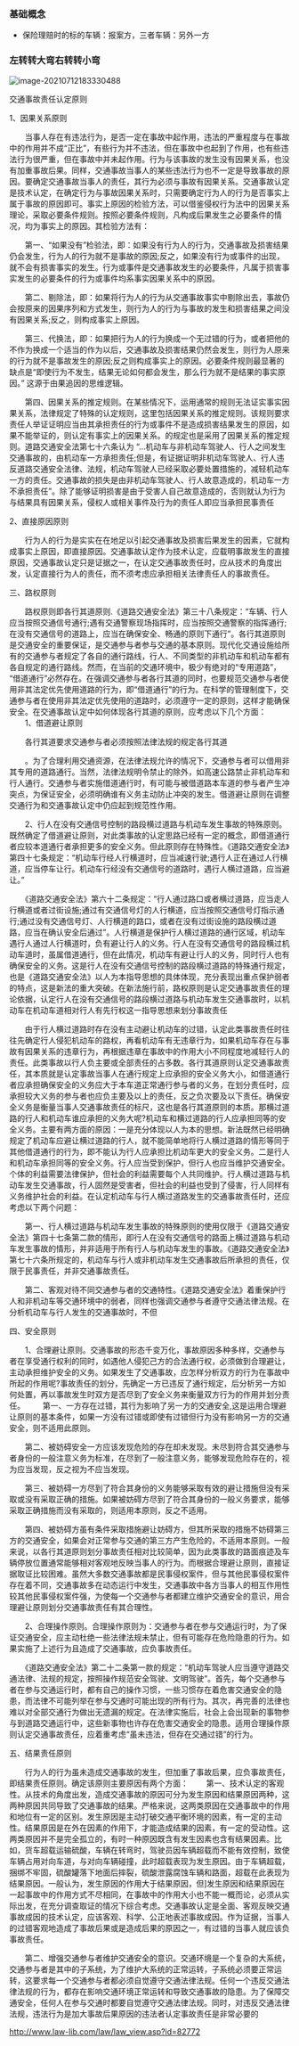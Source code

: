 ### 基础概念

- 保险理赔时的标的车辆：报案方，三者车辆：另外一方

### 左转转大弯右转转小弯

![image-20210712183330488](D:\Dev\SrcCode\spring-boot-climbing\data-climbing-manuscripts\src\main\basic\traffic\traffice_law.assets\image-20210712183330488.png)





交通事故责任认定原则

1、因果关系原则

　　当事人存在有违法行为，是否一定在事故中起作用，违法的严重程度与在事故中的作用并不成“正比”，有些行为并不违法，但在事故中也起到了作用，也有些违法行为很严重，但在事故中并未起作用。行为与该事故的发生没有因果关系，也没有加重事故后果。同样，交通事故当事人的某些违法行为也不一定是导致事故的原因。要确定交通事故当事人的责任，其行为必须与事故有因果关系。交通事故认定是技术认定，在确定行为与事故因果关系时，只需要确定行为人的行为是否事实上属于事故的原因即可。事实上原因的检验方法，可以借鉴侵权行为法中的因果关系理论，采取必要条件规则。按照必要条件规则，凡构成后果发生之必要条件的情况，均为事实上的原因。其检验方法有：

　　第一、“如果没有”检验法，即：如果没有行为人的行为，交通事故及损害结果仍会发生，行为人的行为就不是事故的原因;反之，如果没有行为或事件的出现，就不会有损害事实的发生。行为或事件是交通事故发生的必要条件，凡属于损害事实发生的必要条件的行为或事件均系事实因果关系中的原因。

　　第二、剔除法，即：如果将行为人的行为从交通事故事实中剔除出去，事故仍会按原来的因果序列和方式发生，则行为人的行为与事故的发生和损害结果之间没有因果关系;反之，则构成事实上原因。

　　第三、代换法，即：如果把行为人的行为换成一个无过错的行为，或者把他的不作为换成一个适当的作为以后，交通事故及损害结果仍然会发生，则行为人原来的行为就不是事故发生的原因;反之则构成事实上的原因。必要条件规则最显著的缺点是“即使行为不发生，结果无论如何都会发生，那么行为就不是结果的事实原因。” 这源于由果追因的思维逻辑。

　　第四、因果关系的推定规则。在某些情况下，运用通常的规则无法证实事实因果关系，法律规定了特殊的认定规则，这里包括因果关系的推定规则。该规则要求责任人举证证明应当由其承担责任的行为或事件不是造成损害结果发生的原因，如果不能举证的，则认定有事实上的因果关系。的规定也是采用了因果关系的推定规则。道路交通安全法第七十六条认为 “…机动车与非机动车驾驶人、行人之间发生交通事故的，由机动车一方承担责任;但是，有证据证明非机动车驾驶人、行人违反道路交通安全法律、法规，机动车驾驶人已经采取必要处置措施的，减轻机动车一方的责任。交通事故的损失是由非机动车驾驶人、行人故意造成的，机动车一方不承担责任”。除了能够证明损害是由于受害人自己故意造成的，否则就认为行为与结果具有因果关系，侵权人或相关事件及行为的责任人即应当承担民事责任



2、直接原因原则

　　行为人的行为是实实在在地足以引起交通事故及损害后果发生的因素，它就构成事实上原因，即直接原因。交通事故认定作为技术认定，应载明事故发生的直接原因，交通事故认定只是证据之一，在认定交通事故责任时，应从技术的角度出发，认定直接行为人的责任，而不须考虑应承担相关法律责任人的事故责任。

三、路权原则


　　路权原则即各行其道原则.《道路交通安全法》第三十八条规定：“车辆、行人应当按照交通信号通行;遇有交通警察现场指挥时，应当按照交通警察的指挥通行;在没有交通信号的道路上，应当在确保安全、畅通的原则下通行”。各行其道原则是交通安全的重要保证，是交通参与者参与交通的基本原则。现代化交通设施给所有的交通参与者规定了各自的通行路线，行人、不同类型的非机动车和机动车都有各自规定的通行路线。然而，在当前的交通环境中，极少有绝对的“专用道路”， “借道通行”必然存在。在强调交通参与者各行其道的同时，也要规范交通参与者使用非其法定优先使用道路的行为，即“借道通行”的行为。在科学的管理制度下，交通参与者在使用非其法定优先使用的道路时，必须遵守一定的原则，这样才能确保安全。在交通事故认定中如何体现各行其道的原则，应考虑以下几个方面：
　　1、借道避让原则

　　各行其道要求交通参与者必须按照法律法规的规定各行其道

　　。为了合理利用交通资源，在法律法规允许的情况下，交通参与者可以借用非其专用的道路通行。当然，法律法规明令禁止的除外，如高速公路禁止非机动车和行人通行。交通参与者实施借道通行时，有可能与被借道路本车道的参与者产生冲突点，为保证安全，必须明确谁有义务主动防止冲突的发生。借道避让原则在调整交通行为和交通事故认定中仍应起到规范性作用。

　　2、行人在没有交通信号控制的路段横过道路与机动车发生事故的特殊原则。既然确定了借道避让原则，对此类事故的认定思路已经有一定的概念，即借道通行者应较本道通行者承担更多的安全义务。但此原则存在特殊性。《道路交通安全法》第四十七条规定：“机动车行经人行横道时，应当减速行驶;遇行人正在通过人行横道，应当停车让行。机动车行经没有交通信号的道路时，遇行人横过道路，应当避让。”

　　《道路交通安全法》第六十二条规定：“行人通过路口或者横过道路，应当走人行横道或者过街设施;通过有交通信号灯的人行横道，应当按照交通信号灯指示通行;通过没有交通信号灯、人行横道的路口，或者在没有过街设施的路段横过道路，应当在确认安全后通过”。人行横道是保护行人横过道路的通行区域，机动车遇行人通过人行横道时，负有避让行人的义务。行人在没有交通信号的路段横过机动车道时，虽属借道通行，但在此情况，机动车有避让行人的义务，同时行人也有确保安全的义务。这是行人在没有交通信号控制的路段横过道路的特殊通行规定，也是《道路交通安全法》以人为本指导思想的具体体现，充分表现出重点保护弱者的特点，这是新法的重大突破。在新法施行前，路权原则是认定交通事故责任的理论依据，认定行人在没有交通信号的路段横过道路与机动车发生交通事故时，以机动车在机动车道相对行人有先行权这一指导思想来划分事故责任

　　由于行人横过道路时存在没有主动避让机动车的过错，认定此类事故责任时往往先确定行人侵犯机动车的路权，再看机动车有无违章行为，如果机动车存在与事故有因果关系的违章行为，再根据违章在事故中的作用大小不同程度地减轻行人的责任。此类事故以行人负主要或全部责任的占多数。各行其道原则认定交通事故责任，其本质就是认定事故当事人在通行规定上应承担的安全义务大小，如借道通行者应承担确保安全的义务应大于本车道正常通行参与者的义务，在划分责任时，应承担较大义务的参与者也应负主要及以上的责任，反之负次要及以下责任。确保安全义务是衡量当事人交通事故责任的标尺，这也是各行其道原则的本质。那横过道路的行人和机动车谁应承担的义务大呢?机动车和横过道路的行人应承担同等的安全义务。主要有两方面的原因：一是充分体现以人为本的思想。新法既然已经明确规定了机动车应避让横过道路的行人，就不能简单地将行人横过道路的情形等同于其他借道通行的行为，即不能认为行人应承担比机动车更大的安全义务。二是行人和机动车承担同等的安全义务。行人应当受到保护，但行人也应当维护交通安全。个体的利益需要法律保护，但社会的利益需要每个人共同维护。行人横过道路与机动车发生交通事故，行人固然是受害者，但社会的利益也受到了侵害，行人同样有义务维护社会的利益。在认定机动车与行人横过道路发生的交通事故责任时，还应考虑以下两个问题：

　　第一、行人横过道路与机动车发生事故的特殊原则的使用仅限于《道路交通安全法》第四十七条第二款的情形，即行人在没有交通信号的路面上横过道路与机动车发生事故的情形，并非适用于所有行人与机动车发生的事故。《道路交通安全法》第七十六条所规定的，机动车与行人或非机动车发生交通事故后所承担的责任，仅限于民事责任，并非交通事故责任。

　　第二、客观对待不同交通参与者的交通特性。《道路交通安全法》着重保护行人和非机动车等交通环境中的弱者，同样也强调交通参与者遵守交通法律法规。在分析机动车与行人发生的交通事故时，不但

四、安全原则


　　1、合理避让原则。交通事故的形态千变万化，事故原因多种多样，交通参与者在享受通行权利的同时，如遇他人侵犯己方的合法通行权，必须做到合理避让，主动承担维护安全的义务。如果发生了交通事故，应怎样分析双方的行为在事故中所起的作用呢?事故责任的划分，先确定一方已违反了通行规定，后分析另一方如何处置，再以事故发生时双方是否尽到了安全义务来衡量双方行为的作用并划分责任。
　　第一、一方存在过错，其行为影响了另一方的交通安全,这是运用合理避让原则的基本条件，如果一方没有过错或即使有过错但行为没有影响另一方的交通安全，则不适用此原则。

　　第二、被妨碍安全一方应该发现危险的存在却未发现。未尽到符合其交通参与者身份的一般注意义务为标准，在尽到了一般注意义务，能够发现危险存在的，视为应当发现，反之视为不应当发现。

　　第三、被妨碍一方尽到了符合其身份的义务能够采取有效的避让措施但没有采取或没有采取正确的措施。如果被妨碍方尽到了符合其身份的一般义务要求，能够采取正确措施而没有采取的，则适用本原则，反之不适用。

　　第四、被妨碍方虽有条件采取措施避让妨碍方，但其所采取的措施不妨碍第三方的交通安全，如果会对正常参与交通的第三方产生危险的，不适用本原则。一般来说，以各行其道原则划分事故责任相对比较简单，因为此类事故的路面痕迹及车辆停放位置通常能够相对客观地反映当事人的行为。而根据合理避让原则，直接证据取证比较困难。虽然大多数交通事故都是民事侵权案件，但与其他民事侵权案件存在着不同，交通事故多在动态运行中发生，交通事故中各方当事人的相互作用性较其他民事侵权案件强，为使每一个交通参与者都建立维护交通安全的意识，用合理避让原则划分交通事故责任有其合理性。

　　2、合理操作原则。合理操作原则为：交通参与者在参与交通运行时，为了保证交通安全，应主动杜绝一些法律法规未禁止，但有可能存在危险隐患的行为。如果实施了上述行为且造成了交通事故，应负事故责任。

　　《道路交通安全法》第二十二条第一款的规定：“机动车驾驶人应当遵守道路交通法律、法规的规定，按照操作规范安全驾驶、文明驾驶”。首先，每个交通参与者在参与交通运行时，都有自己的操作习惯，一些习惯存在着危害交通安全的隐患，而法律不可能列举在参与交通时可能出现的所有行为。其次，再完善的法律也难以对全部交通行为做出无遗漏的规定。在法律实施后，社会上会出现新的事物参与到道路交通运行中，这些新事物也许存在危害交通安全的隐患。适用合理操作原则认定交通事故责任，应着重考虑“虽未违法，但存在交通过错”的行为。

五、结果责任原则


　　行为人的行为虽未造成交通事故的发生，但加重了事故后果，应负事故责任，即结果责任原则。确定该原则主要原因有两个方面：
　　第一、技术认定的客观性。从技术的角度出发，造成交通事故的原因可分为发生原因和结果原因两种，这两种原因共同导致了交通事故的结果。严格来说，这两类原因在交通事故中的作用和地位有一定的区别。发生原因是主动打破交通平衡环境的因素，有一定的主动性。结果原因是在外在因素的作用下，才能造成结果的因素，有一定的受动性。这两类原因并不是完全孤立的，有时一种原因既含有发生因素也含有结果因素。比如，货车超载运输硫酸，车辆在转弯时，驾驶员因车辆超载而不能有效控制，致使车辆占用对向车道，与对向车辆碰撞，此时超载表现为发生原因。由于车辆超载，捆绑不牢固，硫酸罐落下地面后摔裂，硫酸泄露腐蚀车辆和路面，超载在此表现为结果原因。一般认为，发生原因的作用大于结果原因，但]发生原因和结果原因在一起事故中的作用方式不尽相同，在事故中的作用大小也不能一概而论，必须从实际出发，在充分调查取证的情况下综合考虑。交通事故认定是全面、客观反映交通事故成因的技术认定，应该客观、科学、公正地表述事故成因。作为证据，当事人的过错客观地造成了事故后果或是造成后果的原因之一，有过错的当事人就应该负事故责任。

　　第二、增强交通参与者维护交通安全的意识。交通环境是一个复杂的大系统，交通参与者是其中的子系统，为了维护大系统的正常运转，子系统必须要正常运转，这要求每一个交通参与者都必须自觉遵守交通法律法规。任何一个违反交通法律法规的行为，都存在影响交通环境正常运转和导致交通事故的隐患。为了保障交通安全，任何人在参与交通时都要自觉遵守交通法律法规。同时，对违反交通法律法规，违法行为是加大事故后果原因的违法者认定事故责任是非常必要的





http://www.law-lib.com/law/law_view.asp?id=82772